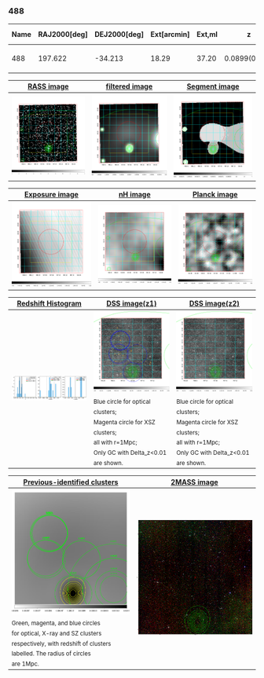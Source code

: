 <div STYLE="page-break-after: always;"></div>

### 488

|Name|RAJ2000[deg]|DEJ2000[deg] |Ext[arcmin]| Ext,ml | z | z_src| C|GC(XSZ,Delta_z<0.01)| GC(OPT,Delta_z<0.01)|GC| R_sig[arcmin] | R500[arcmin] | R500[Mpc]| CRsig[c/s] | CR500[c/s] |L500[1E44 erg/s]|F500[1E-12 erg/s/cm^2]| M500[1E14 Msun]|Tx[keV]|Cnt_sig|Beta|Rc[arcmin]|Comment|Alias|
|---|---|---|---|---|---|------|---|--------|---------|----------|---|---|---|---|---|---|---|---|---|---|---|---|---|---|
|488| 197.622| -34.213| 18.29| 37.20| 0.0899(0.005)| z1,| G| -| -| A, N, W| 16.800| 7.734| 0.778| 0.130(0.077)| 0.120(0.071)| 0.425(0.435)| 2.101(2.154)| 1.46(0.76)| 2.78(0.91)| 62.9| 0.539(-0.030+0.078)| 4.932(-0.673+1.037)| -| t568|

|[RASS image](../image/488/488_img.pdf)|[filtered image](../image/488/488_fil.pdf)|[Segment image](../image/488/488_seg.pdf)|
|-------------------|--------------------|-------------------|
| <img src="../image/488/488_img.png" width="300">  | <img src="../image/488/488_fil.png" width="300">   | <img src="../image/488/488_seg.png" width="300">  |

|[Exposure image](../image/488/488_mex.pdf)| [nH image](../image/488/488_nh.pdf)| [Planck image](../image/488/488_p.pdf)|
|-------------------|--------------------|-------------------|
|<img src="../image/488/488_mex.png" width="300">   | <img src="../image/488/488_nh.png" width="300">    | <img src="../image/488/488_p.png" width="300"> |

|[Redshift Histogram](../image/488/488_zg.pdf) | [DSS image(z1)](../image/488/488_dss_z1.pdf)      |  [DSS image(z2)](../image/488/488_dss_z2.pdf)    |
|-------------------|--------------------|-------------------|
|<img src="../image/488/488_zg.png" width="300"> |<img src="../image/488/488_dss_z1.png" width="300"> <sub><br>Blue circle for optical clusters; <br>Magenta circle for XSZ clusters; <br>all with r=1Mpc; <br>Only GC with Delta_z<0.01 are shown. </sub>| <img src="../image/488/488_dss_z2.png" width="300"><sub><br>Blue circle for optical clusters; <br>Magenta circle for XSZ clusters; <br>all with r=1Mpc; <br>Only GC with Delta_z<0.01 are shown. </sub> |

|[Previous-identified clusters](../image/488/488_gc.pdf) | [2MASS image](../image/488/488_2mass.pdf)      |
|-------------------|-------------------|
|<img src=../image/488/488_gc.png width="300"> <br><sub>Green, magenta, and blue circles <br>for optical, X-ray and SZ clusters <br>respectively, with redshift of clusters <br>labelled. The radius of circles <br>are 1Mpc.</sub>|<img src="../image/488/488_2mass.png" width="300">  |




